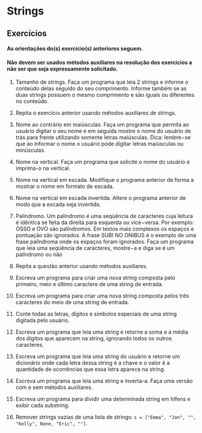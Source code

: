 # Strings

## Exercícios

#### As orientações do(s) exercício(s) anteriores seguem.
#### Não devem ser usados métodos auxiliares na resolução dos exercícios a não ser que seja expressamente solicitado.

1. Tamanho de strings. Faça um programa que leia 2 strings e informe o conteúdo delas seguido do seu comprimento. Informe também se as duas strings possuem o mesmo comprimento e são iguais ou diferentes no conteúdo.

2. Repita o exercício anterior usando métodos auxiliares de strings.

3. Nome ao contrário em maiúsculas. Faça um programa que permita ao usuário digitar o seu nome e em seguida mostre o nome do usuário de trás para frente utilizando somente letras maiúsculas. Dica: lembre−se que ao informar o nome o usuário pode digitar letras maiúsculas ou minúsculas.

4. Nome na vertical. Faça um programa que solicite o nome do usuário e imprima-o na vertical.

5. Nome na vertical em escada. Modifique o programa anterior de forma a mostrar o nome em formato de escada.

6. Nome na vertical em escada invertida. Altere o programa anterior de modo que a escada seja invertida.

7. Palíndromo. Um palíndromo é uma seqüência de caracteres cuja leitura é idêntica se feita da direita para esquerda ou vice−versa. Por exemplo: OSSO e OVO são palíndromos. Em textos mais complexos os espaços e pontuação são ignorados. A frase SUBI NO ONIBUS é o exemplo de uma frase palíndroma onde os espaços foram ignorados. Faça um programa que leia uma seqüência de caracteres, mostre−a e diga se é um palíndromo ou não

8. Repita a questão anterior usando métodos auxiliares.

9. Escreva um programa para criar uma nova string composta pelo primeiro, meio e último caractere de uma string de entrada.

10. Escreva um programa para criar uma nova string composta pelos três caracteres do meio de uma string de entrada.

11. Conte todas as letras, dígitos e símbolos especiais de uma string digitada pelo usuário.

12. Escreva um programa que leia uma string e retorne a soma e a média dos dígitos que aparecem na string, ignorando todos os outros caracteres.

13. Escreva um programa que leia uma string do usuário e retorne um dicionário onde cada letra dessa string é a chave e o valor é a quantidade de ocorrências que essa letra aparece na string.

14. Escreva um programa que leia uma string e inverta-a. Faça uma versão com e sem métodos auxiliares.

15. Escreva um programa para dividir uma determinada string em hifens e exibir cada substring.

16. Remover strings vazias de uma lista de strings: `s = ["Emma", "Jon", "", "Kelly", None, "Eric", ""]`.







